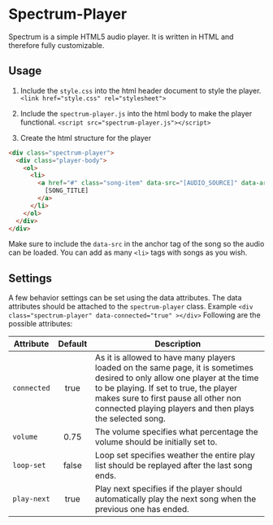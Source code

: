 # Spectrum-Player

Spectrum is a simple HTML5 audio player. It is written in HTML and therefore fully customizable. 

## Usage

1. Include the `style.css` into the html header document to style the player.
`<link href="style.css" rel="stylesheet">`

2. Include the `spectrum-player.js` into the html body to make the player functional.
`<script src="spectrum-player.js"></script>`

3. Create the html structure for the player
```html
<div class="spectrum-player">
  <div class="player-body">
    <ol>
      <li>
        <a href="#" class="song-item" data-src="[AUDIO_SOURCE]" data-artist="[ARTIST_NAME]" data-title="[SONG_TITLE]">
          [SONG_TITLE]
        </a>
      </li>
    </ol>
  </div>
</div>
```
Make sure to include the `data-src` in the anchor tag of the song so the audio can be loaded. You can add as many `<li>` tags with songs as you wish.


## Settings

A few behavior settings can be set using the data attributes. The data attributes should be attached to the `spectrum-player` class.
Example `<div class="spectrum-player" data-connected="true" ></div>`
Following are the possible attributes:

| Attribute | Default | Description |
| --- | :---: | --- |
| `connected` | true | As it is allowed to have many players loaded on the same page, it is sometimes desired to only allow one player at the time to be playing. If set to true, the player makes sure to first pause all other non connected playing players and then plays the selected song. |
| `volume` | 0.75 | The volume specifies what percentage the volume should be initially set to. |
| `loop-set` | false | Loop set specifies weather the entire play list should be replayed after the last song ends. |
| `play-next` | true | Play next specifies if the player should automatically play the next song when the previous one has ended. |
